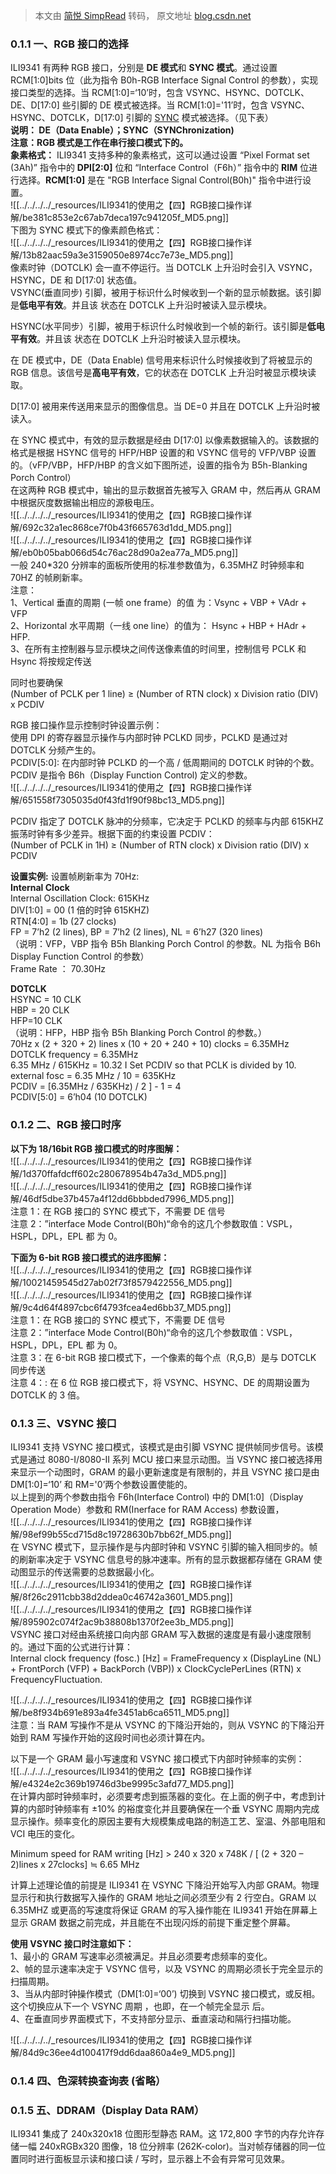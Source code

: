 > 本文由 [简悦 SimpRead](http://ksria.com/simpread/) 转码， 原文地址 [blog.csdn.net](https://blog.csdn.net/weixin_45499326/article/details/113678283)
### 0.1.1 一、RGB 接口的选择

ILI9341 有两种 RGB 接口，分别是 **DE 模式**和 **SYNC 模式**。通过设置 RCM[1:0]bits 位（此为指令 B0h-RGB Interface Signal Control 的参数），实现接口类型的选择。当 RCM[1:0]=‘10’时，包含 VSYNC、HSYNC、DOTCLK、DE、D[17:0] 些引脚的 DE 模式被选择。当 RCM[1:0]='11’时，包含 VSYNC、HSYNC、DOTCLK，D[17:0] 引脚的 [SYNC](https://so.csdn.net/so/search?q=SYNC&spm=1001.2101.3001.7020) 模式被选择。（见下表）  
**说明： DE（Data Enable）；SYNC（SYNChronization)**  
**注意：RGB 模式是工作在串行接口模式下的。**  
**象素格式：** ILI9341 支持多种的象素格式，这可以通过设置 “Pixel Format set (3Ah)” 指令中的 **DPI[2:0]** 位和 “Interface Control（F6h）” 指令中的 **RIM** 位进行选择。**RCM[1:0]** 是在 "RGB Interface Signal Control(B0h)" 指令中进行设置。  
![[../../../../_resources/ILI9341的使用之【四】RGB接口操作详解/be381c853e2c67ab7deca197c941205f_MD5.png]]  
下图为 SYNC 模式下的像素颜色格式：  
![[../../../../_resources/ILI9341的使用之【四】RGB接口操作详解/13b82aac59a3e3159050e8974cc7e73e_MD5.png]]  
像素时钟（DOTCLK) 会一直不停运行。当 DOTCLK 上升沿时会引入 VSYNC，HSYNC，DE 和 D[17:0] 状态值。  
VSYNC(垂直同步) 引脚，被用于标识什么时候收到一个新的显示帧数据。该引脚是**低电平有效**。并且该 状态在 DOTCLK 上升沿时被读入显示模块。

HSYNC(水平同步）引脚，被用于标识什么时候收到一个帧的新行。该引脚是**低电平有效**。并且该 状态在 DOTCLK 上升沿时被读入显示模块。

在 DE 模式中，DE（Data Enable) 信号用来标识什么时候接收到了将被显示的 RGB 信息。该信号是**高电平有效**，它的状态在 DOTCLK 上升沿时被显示模块读取。

D[17:0] 被用来传送用来显示的图像信息。当 DE=0 并且在 DOTCLK 上升沿时被读入。

在 SYNC 模式中，有效的显示数据是经由 D[17:0] 以像素数据输入的。该数据的格式是根据 HSYNC 信号的 HFP/HBP 设置的和 VSYNC 信号的 VFP/VBP 设置的。（vFP/VBP，HFP/HBP 的含义如下图所述，设置的指令为 B5h-Blanking Porch Control）  
在这两种 RGB 模式中，输出的显示数据首先被写入 GRAM 中，然后再从 GRAM 中根据灰度数据输出相应的源极电压。  
![[../../../../_resources/ILI9341的使用之【四】RGB接口操作详解/692c32a1ec868ce7f0b43f665763d1dd_MD5.png]]  
![[../../../../_resources/ILI9341的使用之【四】RGB接口操作详解/eb0b05bab066d54c76ac28d90a2ea77a_MD5.png]]  
一般 240*320 分辨率的面板所使用的标准参数值为，6.35MHZ 时钟频率和 70HZ 的帧刷新率。  
注意：  
1、Vertical 垂直的周期 (一帧 one frame）的值 为：Vsync + VBP + VAdr + VFP  
2、Horizontal 水平周期（一线 one line）的值为： Hsync + HBP + HAdr + HFP.  
3、在所有主控制器与显示模块之间传送像素值的时间里，控制信号 PCLK 和 Hsync 将按规定传送

同时也要确保  
(Number of PCLK per 1 line) ≥ (Number of RTN clock) x Division ratio (DIV) x PCDIV

RGB 接口操作显示控制时钟设置示例：  
使用 DPI 的寄存器显示操作与内部时钟 PCLKD 同步，PCLKD 是通过对 DOTCLK 分频产生的。  
PCDIV[5:0]: 在内部时钟 PCLKD 的一个高 / 低周期间的 DOTCLK 时钟的个数。PCDIV 是指令 B6h（Display Function Control) 定义的参数。  
![[../../../../_resources/ILI9341的使用之【四】RGB接口操作详解/651558f7305035d0f43fd1f90f98bc13_MD5.png]]

PCDIV 指定了 DOTCLK 脉冲的分频率，它决定于 PCLKD 的频率与内部 615KHZ 振荡时钟有多少差异。根据下面的约束设置 PCDIV：  
(Number of PCLK in 1H) ≥ (Number of RTN clock) x Division ratio (DIV) x PCDIV

**设置实例:** 设置帧刷新率为 70Hz:  
**Internal Clock**  
Internal Oscillation Clock: 615KHz  
DIV[1:0] = 00 (1 倍的时钟 615KHZ)  
RTN[4:0] = 1b (27 clocks)  
FP = 7’h2 (2 lines), BP = 7’h2 (2 lines), NL = 6’h27 (320 lines)  
（说明：VFP，VBP 指令 B5h Blanking Porch Control 的参数。NL 为指令 B6h Display Function Control 的参数）  
Frame Rate ： 70.30Hz

**DOTCLK**  
HSYNC = 10 CLK  
HBP = 20 CLK  
HFP=10 CLK  
（说明：HFP，HBP 指令 B5h Blanking Porch Control 的参数。）  
70Hz x (2 + 320 + 2) lines x (10 + 20 + 240 + 10) clocks = 6.35MHz  
DOTCLK frequency = 6.35MHz  
6.35 MHz / 615KHz = 10.32 I Set PCDIV so that PCLK is divided by 10.  
external fosc = 6.35 MHz / 10 = 635KHz  
PCDIV = [6.35MHz / 635KHz) / 2 ] - 1 = 4  
PCDIV[5:0] = 6’h04 (10 DOTCLK)

### 0.1.2 二、RGB 接口时序

**以下为 18/16bit RGB 接口模式的时序图解：**  
![[../../../../_resources/ILI9341的使用之【四】RGB接口操作详解/1d370ffafdcff602c280678954b47a3d_MD5.png]]  
![[../../../../_resources/ILI9341的使用之【四】RGB接口操作详解/46df5dbe37b457a4f12dd6bbbded7996_MD5.png]]  
注意 1：在 RGB 接口的 SYNC 模式下，不需要 DE 信号  
注意 2：”interface Mode Control(B0h)“命令的这几个参数取值：VSPL，HSPL，DPL，EPL 都 为 0。

**下面为 6-bit RGB 接口模式的进序图解：**  
![[../../../../_resources/ILI9341的使用之【四】RGB接口操作详解/10021459545d27ab02f73f8579422556_MD5.png]]  
![[../../../../_resources/ILI9341的使用之【四】RGB接口操作详解/9c4d64f4897cbc6f4793fcea4ed6bb37_MD5.png]]  
注意 1：在 RGB 接口的 SYNC 模式下，不需要 DE 信号  
注意 2：”interface Mode Control(B0h)“命令的这几个参数取值：VSPL，HSPL，DPL，EPL 都 为 0。  
注意 3：在 6-bit RGB 接口模式下，一个像素的每个点（R,G,B）是与 DOTCLK 同步传送  
注意 4：: 在 6 位 RGB 接口模式下，将 VSYNC、HSYNC、DE 的周期设置为 DOTCLK 的 3 倍。

### 0.1.3 三、VSYNC 接口

ILI9341 支持 VSYNC 接口模式，该模式是由引脚 VSYNC 提供帧同步信号。该模式是通过 8080-I/8080-II 系列 MCU 接口来显示动图。当 VSYNC 接口被选择用来显示一个动图时，GRAM 的最小更新速度是有限制的，并且 VSYNC 接口是由 DM[1:0]=‘10’ 和 RM='0’两个参数设置使能的。  
以上提到的两个参数由指令 F6h(Interface Control) 中的 DM[1:0]（Display Operation Mode）参数和 RM(Inerface for RAM Access) 参数设置，  
![[../../../../_resources/ILI9341的使用之【四】RGB接口操作详解/98ef99b55cd715d8c19728630b7bb62f_MD5.png]]  
在 VSYNC 模式下，显示操作是与内部时钟和 VSYNC 引脚的输入相同步的。帧的刷新率决定于 VSYNC 信息号的脉冲速率。所有的显示数据都存储在 GRAM 使动图显示的传送需要的总数据最小化。  
![[../../../../_resources/ILI9341的使用之【四】RGB接口操作详解/8f26c2911cbb38d2ddea0c46742a3601_MD5.png]]  
![[../../../../_resources/ILI9341的使用之【四】RGB接口操作详解/895902c074f2ac9b38808b1370f2ee3b_MD5.png]]  
VSYNC 接口对经由系统接口向内部 GRAM 写入数据的速度是有最小速度限制的。通过下面的公式进行计算：  
Internal clock frequency (fosc.) [Hz] = FrameFrequency x (DisplayLine (NL) + FrontPorch (VFP) + BackPorch (VBP)) x ClockCyclePerLines (RTN) x FrequencyFluctuation.

![[../../../../_resources/ILI9341的使用之【四】RGB接口操作详解/be8f934b691e893a4fe3451ab6ca6511_MD5.png]]  
注意：当 RAM 写操作不是从 VSYNC 的下降沿开始的，则从 VSYNC 的下降沿开始到 RAM 写操作开始的这段时间也必须计算在内。

以下是一个 GRAM 最小写速度和 VSYNC 接口模式下内部时钟频率的实例：  
![[../../../../_resources/ILI9341的使用之【四】RGB接口操作详解/e4324e2c369b19746d3be9995c3afd77_MD5.png]]  
在计算内部时钟频率时，必须要考虑到振荡器的变化。在上面的例子中，考虑到计算的内部时钟频率有 ±10% 的裕度变化并且要确保在一个垂 VSYNC 周期内完成显示操作。频率变化的原因主要有大规模集成电路的制造工艺、室温、外部电阻和 VCI 电压的变化。

Minimum speed for RAM writing [Hz] > 240 x 320 x 748K / [ (2 + 320 – 2)lines x 27clocks] ≒ 6.65 MHz

计算上述理论值的前提是 ILI9341 在 VSYNC 下降沿开始写入内部 GRAM。物理显示行和执行数据写入操作的 GRAM 地址之间必须至少有 2 行空白。GRAM 以 6.35MHZ 或更高的写速度将保证 GRAM 的写入操作能在 ILI9341 开始在屏幕上显示 GRAM 数据之前完成，并且能在不出现闪烁的前提下重定整个屏幕。

**使用 VSYNC 接口时注意如下：**  
1、最小的 GRAM 写速率必须被满足。并且必须要考虑频率的变化。  
2、帧的显示速率决定于 VSYNC 信号，以及 VSYNC 的周期必须长于完全显示的扫描周期。  
3、当从内部时钟操作模式（DM[1:0]=‘00’) 切换到 VSYNC 接口模式，或反相。这个切换应从下一个 VSYNC 周期 ，也即，在一个帧完全显示 后。  
4、在垂直同步界面模式下，不支持部分显示、垂直滚动和隔行扫描功能。

![[../../../../_resources/ILI9341的使用之【四】RGB接口操作详解/84d9c36ee4d100417f9dd6daa860a4e9_MD5.png]]

### 0.1.4 四、色深转换查询表 (省略）

### 0.1.5 五、DDRAM（Display Data RAM）

ILI9341 集成了 240x320x18 位图形型静态 RAM。这 172,800 字节的内存允许存储一幅 240xRGBx320 图像，18 位分辨率 (262K-color)。当对帧存储器的同一位置同时进行面板显示读和接口读 / 写时，显示器上不会有异常可见效果。